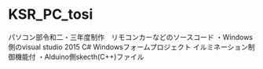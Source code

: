 # KSR_PC_tosi
パソコン部令和二・三年度制作　リモコンカーなどのソースコード
・Windows側のvisual studio 2015 C# Windowsフォームプロジェクト
 イルミネーション制御機能付
・Alduino側skecth(C++)ファイル
